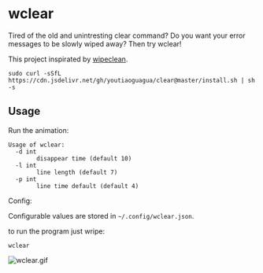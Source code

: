 # wclear

Tired of the old and unintresting clear command?
Do you want your error messages to be slowly wiped away?
Then try wclear! 

This project inspirated by [wipeclean](https://github.com/JeanJouliaCode/wipeClean).

`sudo curl -sSfL https://cdn.jsdelivr.net/gh/youtiaoguagua/clear@master/install.sh | sh -s`

## Usage

Run the animation:

```
Usage of wclear:
  -d int
        disappear time (default 10)
  -l int
        line length (default 7)
  -p int
        line time default (default 4)
```

Config:

Configurable values are stored in `~/.config/wclear.json`.

to run the program just wripe:

`wclear`

![wclear.gif](https://user-images.githubusercontent.com/30404329/155855194-5d6fbfbd-38db-434a-ac4e-2075eac470ea.gif)